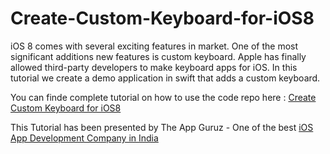 Create-Custom-Keyboard-for-iOS8
===============================

iOS 8 comes with several exciting features in market. One of the most significant additions new features is custom keyboard. Apple has finally allowed third-party developers to make keyboard apps for iOS. In this tutorial we create a demo application in swift that adds a custom keyboard.

You can finde complete tutorial on how to use the code repo here : <a href="http://www.theappguruz.com/blog/create-custom-keyboard-ios8">Create Custom Keyboard for iOS8</a>

This Tutorial has been presented by The App Guruz - One of the best <a href="http://www.theappguruz.com/iphone-app-development/">iOS App Development Company in India</a>

